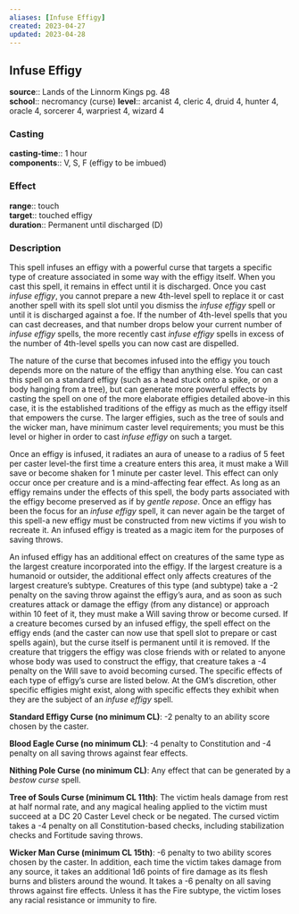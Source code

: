 ```yaml
---
aliases: [Infuse Effigy]
created: 2023-04-27
updated: 2023-04-28
---
```


## Infuse Effigy

**source**:: Lands of the Linnorm Kings pg. 48  
**school**:: necromancy (curse)
**level**:: arcanist 4, cleric 4, druid 4, hunter 4, oracle 4, sorcerer 4, warpriest 4, wizard 4

### Casting

**casting-time**:: 1 hour  
**components**:: V, S, F (effigy to be imbued)

### Effect

**range**:: touch  
**target**:: touched effigy  
**duration**:: Permanent until discharged (D)

### Description

This spell infuses an effigy with a powerful curse that targets a specific type of creature associated in some way with the effigy itself. When you cast this spell, it remains in effect until it is discharged. Once you cast *infuse effigy*, you cannot prepare a new 4th-level spell to replace it or cast another spell with its spell slot until you dismiss the *infuse effigy* spell or until it is discharged against a foe. If the number of 4th-level spells that you can cast decreases, and that number drops below your current number of *infuse effigy* spells, the more recently cast *infuse effigy* spells in excess of the number of 4th-level spells you can now cast are dispelled.  
  
The nature of the curse that becomes infused into the effigy you touch depends more on the nature of the effigy than anything else. You can cast this spell on a standard effigy (such as a head stuck onto a spike, or on a body hanging from a tree), but can generate more powerful effects by casting the spell on one of the more elaborate effigies detailed above-in this case, it is the established traditions of the effigy as much as the effigy itself that empowers the curse. The larger effigies, such as the tree of souls and the wicker man, have minimum caster level requirements; you must be this level or higher in order to cast *infuse effigy* on such a target.  
  
Once an effigy is infused, it radiates an aura of unease to a radius of 5 feet per caster level-the first time a creature enters this area, it must make a Will save or become shaken for 1 minute per caster level. This effect can only occur once per creature and is a mind-affecting fear effect. As long as an effigy remains under the effects of this spell, the body parts associated with the effigy become preserved as if by *gentle repose*. Once an effigy has been the focus for an *infuse effigy* spell, it can never again be the target of this spell-a new effigy must be constructed from new victims if you wish to recreate it. An infused effigy is treated as a magic item for the purposes of saving throws.  
  
An infused effigy has an additional effect on creatures of the same type as the largest creature incorporated into the effigy. If the largest creature is a humanoid or outsider, the additional effect only affects creatures of the largest creature’s subtype. Creatures of this type (and subtype) take a -2 penalty on the saving throw against the effigy’s aura, and as soon as such creatures attack or damage the effigy (from any distance) or approach within 10 feet of it, they must make a Will saving throw or become cursed. If a creature becomes cursed by an infused effigy, the spell effect on the effigy ends (and the caster can now use that spell slot to prepare or cast spells again), but the curse itself is permanent until it is removed. If the creature that triggers the effigy was close friends with or related to anyone whose body was used to construct the effigy, that creature takes a -4 penalty on the Will save to avoid becoming cursed. The specific effects of each type of effigy’s curse are listed below. At the GM’s discretion, other specific effigies might exist, along with specific effects they exhibit when they are the subject of an *infuse effigy* spell.  
  
**Standard Effigy Curse (no minimum CL)**: -2 penalty to an ability score chosen by the caster.  
  
**Blood Eagle Curse (no minimum CL)**: -4 penalty to Constitution and -4 penalty on all saving throws against fear effects.  
  
**Nithing Pole Curse (no minimum CL)**: Any effect that can be generated by a *bestow curse* spell.  
  
**Tree of Souls Curse (minimum CL 11th)**: The victim heals damage from rest at half normal rate, and any magical healing applied to the victim must succeed at a DC 20 Caster Level check or be negated. The cursed victim takes a -4 penalty on all Constitution-based checks, including stabilization checks and Fortitude saving throws.  
  
**Wicker Man Curse (minimum CL 15th)**: -6 penalty to two ability scores chosen by the caster. In addition, each time the victim takes damage from any source, it takes an additional 1d6 points of fire damage as its flesh burns and blisters around the wound. It takes a -6 penalty on all saving throws against fire effects. Unless it has the Fire subtype, the victim loses any racial resistance or immunity to fire.
